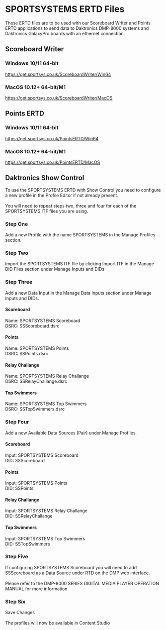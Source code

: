 # SPORTSYSTEMS ERTD Files
These ERTD files are to be used with our Scoreboard Writer and Points ERTD applications to send data to Daktronics DMP-8000 systems and Daktronics GalaxyPro boards with an ethernet connection.
## Scoreboard Writer
### Windows 10/11 64-bit
https://get.sportsys.co.uk/ScoreboardWriter/Win64
### MacOS 10.12+ 64-bit/M1
https://get.sportsys.co.uk/ScoreboardWriter/MacOS
## Points ERTD
### Windows 10/11 64-bit
https://get.sportsys.co.uk/PointsERTD/Win64
### MacOS 10.12+ 64-bit/M1
https://get.sportsys.co.uk/PointsERTD/MacOS
## Daktronics Show Control
To use the SPORTSYSTEMS ERTD with Show Control you need to configure a new profile in the Profile Editor if not already present.\
\
You will need to repeat steps two, three and four for each of the SPORTSYSTEMS ITF files you are using.
### Step One
Add a new Profile with the name SPORTSYSTEMS in the Manage Profiles section.
### Step Two
Import the SPORTSYSTEMS ITF file by clicking Import ITF in the Manage DID Files section under Manage Inputs and DIDs
### Step Three
Add a new Data Input in the Manage Data Inputs section under Manage Inputs and DIDs.
#### Scoreboard
Name: SPORTSYSTEMS Scoreboard\
DSRC: SSScoreboard.dsrc
#### Points
Name: SPORTSYSTEMS Points\
DSRC: SSPoints.dsrc
#### Relay Challange
Name: SPORTSYSTEMS Relay Challange\
DSRC: SSRelayChallange.dsrc
#### Top Swimmers
Name: SPORTSYSTEMS Top Swimmers\
DSRC: SSTopSwimmers.dsrc
### Step Four
Add a new Available Data Sources (Pair) under Manage Profiles.
#### Scoreboard
Input: SPORTSYSTEMS Scoreboard\
DID: SSScoreboard
#### Points
Input: SPORTSYSTEMS Points\
DID: SSPoints
#### Relay Challange
Input: SPORTSYSTEMS Relay Challange\
DID: SSRelayChallange
#### Top Swimmers
Input: SPORTSYSTEMS Top Swimmers\
DID: SSTopSwimmers
### Step Five
If configuring SPORTSYSTEMS Scoreboard you will need to add SSScoreboard as a Data Source under RTD on the DMP web interface. \
\
Please refer to the DMP-8000 SERIES DIGITAL MEDIA PLAYER OPERATION MANUAL for more information
### Step Six
Save Changes\
\
The profiles will now be available in Content Studio
